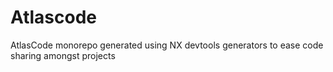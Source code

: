 # Atlascode

AtlasCode monorepo generated using NX devtools generators to ease code sharing amongst projects
